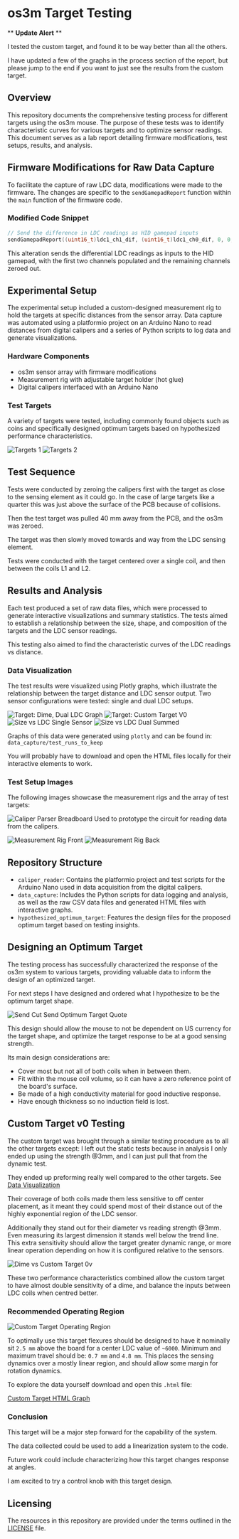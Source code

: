 # os3m Target Testing

** **Update Alert** ** 

I tested the custom target, and found it to be way better than all the others.

I have updated a few of the graphs in the process section of the report, but please jump to the end if you want to just see the results from the custom target.


## Overview

This repository documents the comprehensive testing process for different targets using the os3m mouse. The purpose of these tests was to identify characteristic curves for various targets and to optimize sensor readings. This document serves as a lab report detailing firmware modifications, test setups, results, and analysis.

## Firmware Modifications for Raw Data Capture

To facilitate the capture of raw LDC data, modifications were made to the firmware. The changes are specific to the `sendGamepadReport` function within the `main` function of the firmware code.

### Modified Code Snippet

```cpp
// Send the difference in LDC readings as HID gamepad inputs
sendGamepadReport((uint16_t)ldc1_ch1_dif, (uint16_t)ldc1_ch0_dif, 0, 0, 0, 0);
```

This alteration sends the differential LDC readings as inputs to the HID gamepad, with the first two channels populated and the remaining channels zeroed out.

## Experimental Setup

The experimental setup included a custom-designed measurement rig to hold the targets at specific distances from the sensor array. Data capture was automated using a platformio project on an Arduino Nano to read distances from digital calipers and a series of Python scripts to log data and generate visualizations.

### Hardware Components

- os3m sensor array with firmware modifications
- Measurement rig with adjustable target holder (hot glue)
- Digital calipers interfaced with an Arduino Nano

### Test Targets

A variety of targets were tested, including commonly found objects such as coins and specifically designed optimum targets based on hypothesized performance characteristics.

![Targets 1](images/test_targets.jpg)
![Targets 2](images/test_targets_2.jpg)

## Test Sequence

Tests were conducted by zeroing the calipers first with the target as close to the sensing element as it could go. In the case of large targets like a quarter this was just above the surface of the PCB because of collisions. 

Then the test target was pulled 40 mm away from the PCB, and the os3m was zeroed. 

The target was then slowly moved towards and way from the LDC sensing element.

Tests were conducted with the target centered over a single coil, and then between the coils L1 and L2. 

## Results and Analysis

Each test produced a set of raw data files, which were processed to generate interactive visualizations and summary statistics. The tests aimed to establish a relationship between the size, shape, and composition of the targets and the LDC sensor readings.

This testing also aimed to find the characteristic curves of the LDC readings vs distance. 

### Data Visualization

The test results were visualized using Plotly graphs, which illustrate the relationship between the target distance and LDC sensor output. Two sensor configurations were tested: single and dual LDC setups.

![Target: Dime, Dual LDC Graph](images/dime_dual_LDC_Graph.png)
![Target: Custom Target V0](images/custom_target_v0_dual_LDC_Graph.png)
![Size vs LDC Single Sensor](images/size_vs_LDC_Single.png)
![Size vs LDC Dual Summed](images/size_vs_LDC_Dual_Summed.png)

Graphs of this data were generated using `plotly` and can be found in: `data_capture/test_runs_to_keep`

You will probably have to download and open the HTML files locally for their interactive elements to work. 

### Test Setup Images

The following images showcase the measurement rigs and the array of test targets:

![Caliper Parser Breadboard](images/caliper_parser_breadboard.jpg)
Used to prototype the circuit for reading data from the calipers.

![Measurement Rig Front](images/front_distance_rig.jpg)
![Measurement Rig Back](images/back_distance_rig.jpg)

## Repository Structure

- `caliper_reader`: Contains the platformio project and test scripts for the Arduino Nano used in data acquisition from the digital calipers.
- `data_capture`: Includes the Python scripts for data logging and analysis, as well as the raw CSV data files and generated HTML files with interactive graphs.
- `hypothesized_optimum_target`: Features the design files for the proposed optimum target based on testing insights.

## Designing an Optimum Target

The testing process has successfully characterized the response of the os3m system to various targets, providing valuable data to inform the design of an optimized target. 

For next steps I have designed and ordered what I hypothesize to be the optimum target shape. 

![Send Cut Send Optimum Target Quote](./custom_target_v0/send_cut_send_target_quote.png)

This design should allow the mouse to not be dependent on US currency for the target shape, and optimize the target response to be at a good sensing strength.

Its main design considerations are:
- Cover most but not all of both coils when in between them. 
- Fit within the mouse coil volume, so it can have a zero reference point of the board's surface. 
- Be made of a high conductivity material for good inductive response.
- Have enough thickness so no induction field is lost.

## Custom Target v0 Testing

The custom target was brought through a similar testing procedure as to all the other targets except:
I left out the static tests because in analysis I only ended up using the
strength @3mm, and I can just pull that from the dynamic test. 

They ended up preforming really well compared to the other targets. See
[Data Visualization](#data-visualization)

Their coverage of both coils made them less sensitive to off center placement, as it meant they could spend most of their distance out of the highly exponential region of the LDC sensor. 

Additionally they stand out for their diameter vs reading strength @3mm. Even measuring its largest dimension it stands well below the trend line. This extra sensitivity should allow the target greater dynamic range, or more linear operation depending on how it is configured relative to the sensors. 

![Dime vs Custom Target 0v](./images/Dime_vs_custom_v0_graph.png)

These two performance characteristics combined allow the custom target to have almost double sensitivity of a dime, and balance the inputs between LDC coils when centred better. 

### Recommended Operating Region

![Custom Target Operating Region](./images/custom_target_v0_rec_operating_range.png)

To optimally use this target flexures should be designed to have it nominally sit `2.5 mm` above the board for a center LDC value of `~6000`. Minimum and maximum travel should be: `0.7 mm` and `4.8 mm`. This places the sensing dynamics over a mostly linear region, and should allow some margin for rotation dynamics. 

To explore the data yourself download and open this `.html` file:

[Custom Target HTML Graph](./custom_target_v0/custom_target_v0_dual_1_20240125T194312_dist_vs_ldc.html)

### Conclusion

This target will be a major step forward for the capability of the system. 

The data collected could be used to add a linearization system to the code. 

Future work could include characterizing how this target changes response at angles. 

I am excited to try a control knob with this target design.

## Licensing

The resources in this repository are provided under the terms outlined in the [LICENSE](LICENSE) file.
